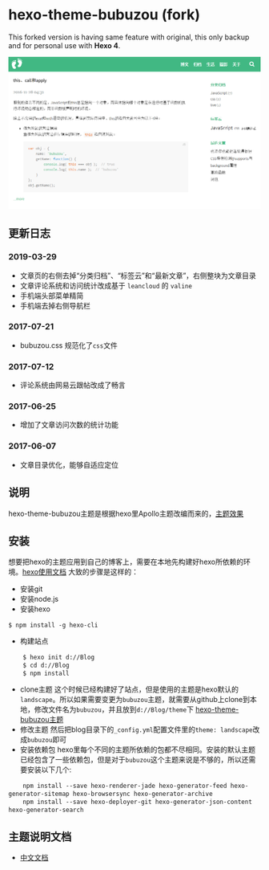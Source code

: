 # hexo-theme-bubuzou (fork)
This forked version is having same feature with original, this only backup and for personal use with **Hexo 4**.

![hexo-theme-bubuzou](https://raw.githubusercontent.com/Bulandent/hexo-theme-bubuzou/master/source/images/readme.png)

## 更新日志
### 2019-03-29
- 文章页的右侧去掉“分类归档”、“标签云”和“最新文章”，右侧整块为文章目录
- 文章评论系统和访问统计改成基于 `leancloud` 的 `valine` 
- 手机端头部菜单精简
- 手机端去掉右侧导航栏

### 2017-07-21
- bubuzou.css 规范化了`css`文件

### 2017-07-12
- 评论系统由网易云跟帖改成了畅言

### 2017-06-25
- 增加了文章访问次数的统计功能

### 2017-06-07
- 文章目录优化，能够自适应定位

## 说明

hexo-theme-bubuzou主题是根据hexo里Apollo主题改编而来的，[主题效果](http://bubuzou.com/)

## 安装
想要把hexo的主题应用到自己的博客上，需要在本地先构建好hexo所依赖的环境。[hexo使用文档](https://hexo.io/zh-cn/docs/index.html)
大致的步骤是这样的：
- 安装git
- 安装node.js
- 安装hexo

``` 
$ npm install -g hexo-cli
```
- 构建站点

```
    $ hexo init d://Blog
    $ cd d://Blog
    $ npm install
```

- clone主题
这个时候已经构建好了站点，但是使用的主题是hexo默认的`landscape`。所以如果需要变更为`bubuzou`主题，就需要从github上clone到本地，修改文件名为`bubuzou`，并且放到`d://Blog/theme`下
[hexo-theme-bubuzou主题](https://github.com/Bulandent/hexo-theme-bubuzou)
- 修改主题
然后把blog目录下的`_config.yml`配置文件里的`theme: landscape`改成`bubuzou`即可
- 安装依赖包
hexo里每个不同的主题所依赖的包都不尽相同。安装的默认主题已经包含了一些依赖包，但是对于`bubuzou`这个主题来说是不够的，所以还需要安装以下几个:

```
    npm install --save hexo-renderer-jade hexo-generator-feed hexo-generator-sitemap hexo-browsersync hexo-generator-archive
    npm install --save hexo-deployer-git hexo-generator-json-content hexo-generator-search
```

## 主题说明文档

- [中文文档](https://github.com/bulandent/hexo-theme-bubuzou/blob/master/doc/doc-zh.md)

